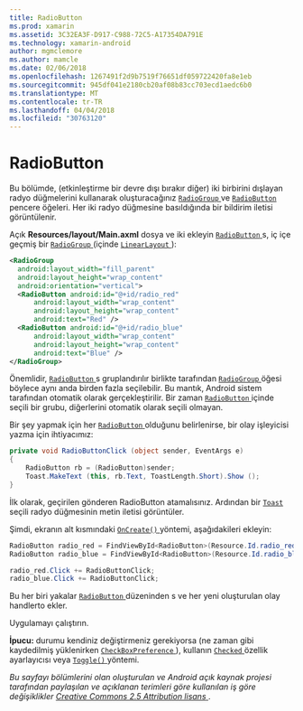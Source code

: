 ```yaml
---
title: RadioButton
ms.prod: xamarin
ms.assetid: 3C32EA3F-D917-C988-72C5-A17354DA791E
ms.technology: xamarin-android
author: mgmclemore
ms.author: mamcle
ms.date: 02/06/2018
ms.openlocfilehash: 1267491f2d9b7519f76651df059722420fa8e1eb
ms.sourcegitcommit: 945df041e2180cb20af08b83cc703ecd1aedc6b0
ms.translationtype: MT
ms.contentlocale: tr-TR
ms.lasthandoff: 04/04/2018
ms.locfileid: "30763120"
---
```

# <a name="radiobutton"></a>RadioButton

Bu bölümde, (etkinleştirme bir devre dışı bırakır diğer) iki birbirini dışlayan radyo düğmelerini kullanarak oluşturacağınız [ `RadioGroup` ](https://developer.xamarin.com/api/type/Android.Widget.RadioGroup/) ve [ `RadioButton` ](https://developer.xamarin.com/api/type/Android.Widget.RadioButton/) pencere öğeleri. Her iki radyo düğmesine basıldığında bir bildirim iletisi görüntülenir.


Açık **Resources/layout/Main.axml** dosya ve iki ekleyin [ `RadioButton` ](https://developer.xamarin.com/api/type/Android.Widget.RadioButton/)s, iç içe geçmiş bir [ `RadioGroup` ](https://developer.xamarin.com/api/type/Android.Widget.RadioGroup/) (içinde [ `LinearLayout` ](https://developer.xamarin.com/api/type/Android.Widget.LinearLayout/)):

```xml
<RadioGroup
  android:layout_width="fill_parent"
  android:layout_height="wrap_content"
  android:orientation="vertical">
  <RadioButton android:id="@+id/radio_red"
      android:layout_width="wrap_content"
      android:layout_height="wrap_content"
      android:text="Red" />
  <RadioButton android:id="@+id/radio_blue"
      android:layout_width="wrap_content"
      android:layout_height="wrap_content"
      android:text="Blue" />
</RadioGroup>
```

Önemlidir, [ `RadioButton` ](https://developer.xamarin.com/api/type/Android.Widget.RadioButton/)s gruplandırılır birlikte tarafından [ `RadioGroup` ](https://developer.xamarin.com/api/type/Android.Widget.RadioGroup/) öğesi böylece aynı anda birden fazla seçilebilir. Bu mantık, Android sistem tarafından otomatik olarak gerçekleştirilir. Bir zaman [ `RadioButton` ](https://developer.xamarin.com/api/type/Android.Widget.RadioButton/) içinde seçili bir grubu, diğerlerini otomatik olarak seçili olmayan.

Bir şey yapmak için her [ `RadioButton` ](https://developer.xamarin.com/api/type/Android.Widget.RadioButton/) olduğunu belirlenirse, bir olay işleyicisi yazma için ihtiyacımız:

```csharp
private void RadioButtonClick (object sender, EventArgs e)
{
    RadioButton rb = (RadioButton)sender;
    Toast.MakeText (this, rb.Text, ToastLength.Short).Show ();
}
```

İlk olarak, geçirilen gönderen RadioButton atamalısınız.
Ardından bir [ `Toast` ](https://developer.xamarin.com/api/type/Android.Widget.Toast/) seçili radyo düğmesinin metin iletisi görüntüler.

Şimdi, ekranın alt kısmındaki [ `OnCreate()` ](https://developer.xamarin.com/api/member/Android.App.Activity.OnCreate/p/Android.OS.Bundle/Android.OS.PersistableBundle) yöntemi, aşağıdakileri ekleyin:

```csharp
RadioButton radio_red = FindViewById<RadioButton>(Resource.Id.radio_red);
RadioButton radio_blue = FindViewById<RadioButton>(Resource.Id.radio_blue);

radio_red.Click += RadioButtonClick;
radio_blue.Click += RadioButtonClick;
```

Bu her biri yakalar [ `RadioButton` ](https://developer.xamarin.com/api/type/Android.Widget.RadioButton/)düzeninden s ve her yeni oluşturulan olay handlerto ekler.

Uygulamayı çalıştırın.

**İpucu:** durumu kendiniz değiştirmeniz gerekiyorsa (ne zaman gibi kaydedilmiş yüklenirken [ `CheckBoxPreference` ](https://developer.xamarin.com/api/type/Android.Preferences.CheckBoxPreference/)), kullanın [ `Checked` ](https://developer.xamarin.com/api/property/Android.Widget.CompoundButton.Checked/) özellik ayarlayıcısı veya [ `Toggle()` ](https://developer.xamarin.com/api/member/Android.Widget.CompoundButton.Toggle/) yöntemi.

*Bu sayfayı bölümlerini olan oluşturulan ve Android açık kaynak projesi tarafından paylaşılan ve açıklanan terimleri göre kullanılan iş göre değişiklikler*
[*Creative Commons 2.5 Attribution lisans* ](http://creativecommons.org/licenses/by/2.5/). 
